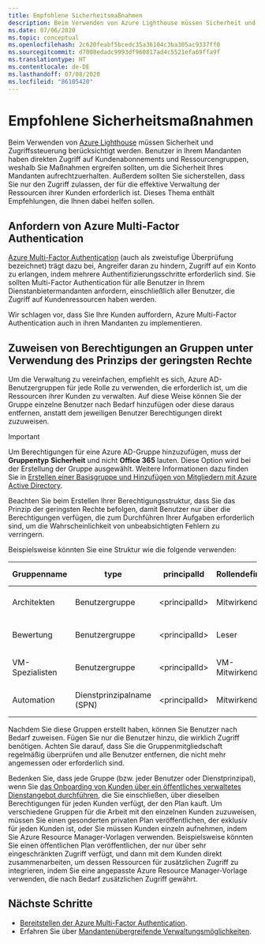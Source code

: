 ```yaml
---
title: Empfohlene Sicherheitsmaßnahmen
description: Beim Verwenden von Azure Lighthouse müssen Sicherheit und Zugriffssteuerung berücksichtigt werden.
ms.date: 07/06/2020
ms.topic: conceptual
ms.openlocfilehash: 2c620feabf5bcedc35a36104c3ba305ac9337ff0
ms.sourcegitcommit: d7008edadc9993df960817ad4c5521efa69ffa9f
ms.translationtype: HT
ms.contentlocale: de-DE
ms.lasthandoff: 07/08/2020
ms.locfileid: "86105420"
---
```

# <a name="recommended-security-practices"></a>Empfohlene Sicherheitsmaßnahmen

Beim Verwenden von [Azure Lighthouse](../overview.md) müssen Sicherheit und Zugriffssteuerung berücksichtigt werden. Benutzer in Ihrem Mandanten haben direkten Zugriff auf Kundenabonnements und Ressourcengruppen, weshalb Sie Maßnahmen ergreifen sollten, um die Sicherheit Ihres Mandanten aufrechtzuerhalten. Außerdem sollten Sie sicherstellen, dass Sie nur den Zugriff zulassen, der für die effektive Verwaltung der Ressourcen ihrer Kunden erforderlich ist. Dieses Thema enthält Empfehlungen, die Ihnen dabei helfen sollen.

## <a name="require-azure-multi-factor-authentication"></a>Anfordern von Azure Multi-Factor Authentication

[Azure Multi-Factor Authentication](../../active-directory/authentication/concept-mfa-howitworks.md) (auch als zweistufige Überprüfung bezeichnet) trägt dazu bei, Angreifer daran zu hindern, Zugriff auf ein Konto zu erlangen, indem mehrere Authentifizierungsschritte erforderlich sind. Sie sollten Multi-Factor Authentication für alle Benutzer in Ihrem Dienstanbietermandanten anfordern, einschließlich aller Benutzer, die Zugriff auf Kundenressourcen haben werden.

Wir schlagen vor, dass Sie Ihre Kunden auffordern, Azure Multi-Factor Authentication auch in ihren Mandanten zu implementieren.

## <a name="assign-permissions-to-groups-using-the-principle-of-least-privilege"></a>Zuweisen von Berechtigungen an Gruppen unter Verwendung des Prinzips der geringsten Rechte

Um die Verwaltung zu vereinfachen, empfiehlt es sich, Azure AD-Benutzergruppen für jede Rolle zu verwenden, die erforderlich ist, um die Ressourcen ihrer Kunden zu verwalten. Auf diese Weise können Sie der Gruppe einzelne Benutzer nach Bedarf hinzufügen oder diese daraus entfernen, anstatt dem jeweiligen Benutzer Berechtigungen direkt zuzuweisen.

> [!IMPORTANT]
> Um Berechtigungen für eine Azure AD-Gruppe hinzuzufügen, muss der **Gruppentyp** **Sicherheit** und nicht **Office 365** lauten. Diese Option wird bei der Erstellung der Gruppe ausgewählt. Weitere Informationen dazu finden Sie in [Erstellen einer Basisgruppe und Hinzufügen von Mitgliedern mit Azure Active Directory](../../active-directory/fundamentals/active-directory-groups-create-azure-portal.md).

Beachten Sie beim Erstellen Ihrer Berechtigungsstruktur, dass Sie das Prinzip der geringsten Rechte befolgen, damit Benutzer nur über die Berechtigungen verfügen, die zum Durchführen Ihrer Aufgaben erforderlich sind, um die Wahrscheinlichkeit von unbeabsichtigten Fehlern zu verringern.

Beispielsweise könnten Sie eine Struktur wie die folgende verwenden:

|Gruppenname  |type  |principalId  |Rollendefinition  |Rollendefinitions-ID  |
|---------|---------|---------|---------|---------|
|Architekten     |Benutzergruppe         |\<principalId\>         |Mitwirkender         |b24988ac-6180-42a0-ab88-20f7382dd24c  |
|Bewertung     |Benutzergruppe         |\<principalId\>         |Leser         |acdd72a7-3385-48ef-bd42-f606fba81ae7  |
|VM-Spezialisten     |Benutzergruppe         |\<principalId\>         |VM-Mitwirkender         |9980e02c-c2be-4d73-94e8-173b1dc7cf3c  |
|Automation     |Dienstprinzipalname (SPN)         |\<principalId\>         |Mitwirkender         |b24988ac-6180-42a0-ab88-20f7382dd24c  |

Nachdem Sie diese Gruppen erstellt haben, können Sie Benutzer nach Bedarf zuweisen. Fügen Sie nur die Benutzer hinzu, die wirklich Zugriff benötigen. Achten Sie darauf, dass Sie die Gruppenmitgliedschaft regelmäßig überprüfen und alle Benutzer entfernen, die nicht mehr angemessen oder erforderlich sind.

Bedenken Sie, dass jede Gruppe (bzw. jeder Benutzer oder Dienstprinzipal), wenn Sie [das Onboarding von Kunden über ein öffentliches verwaltetes Dienstangebot durchführen](../how-to/publish-managed-services-offers.md), die Sie einschließen, über dieselben Berechtigungen für jeden Kunden verfügt, der den Plan kauft. Um verschiedene Gruppen für die Arbeit mit den einzelnen Kunden zuzuweisen, müssen Sie einen gesonderten privaten Plan veröffentlichen, der exklusiv für jeden Kunden ist, oder Sie müssen Kunden einzeln aufnehmen, indem Sie Azure Resource Manager-Vorlagen verwenden. Beispielsweise könnten Sie einen öffentlichen Plan veröffentlichen, der nur über sehr eingeschränkten Zugriff verfügt, und dann mit dem Kunden direkt zusammenarbeiten, um dessen Ressourcen für zusätzlichen Zugriff zu integrieren, indem Sie eine angepasste Azure Resource Manager-Vorlage verwenden, die nach Bedarf zusätzlichen Zugriff gewährt.


## <a name="next-steps"></a>Nächste Schritte

- [Bereitstellen der Azure Multi-Factor Authentication](../../active-directory/authentication/howto-mfa-getstarted.md).
- Erfahren Sie über [Mandantenübergreifende Verwaltungsmöglichkeiten](cross-tenant-management-experience.md).
